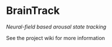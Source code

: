 # BrainTrack
_Neural-field based arousal state tracking_

See the project wiki for more information

